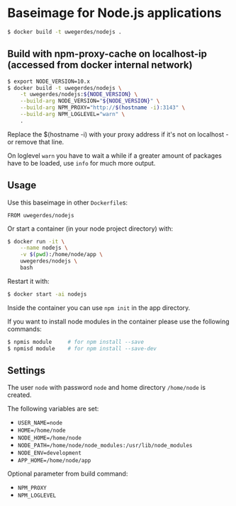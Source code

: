 # Baseimage for Node.js applications

```bash
$ docker build -t uwegerdes/nodejs .
```

## Build with npm-proxy-cache on localhost-ip (accessed from docker internal network)

```bash
$ export NODE_VERSION=10.x
$ docker build -t uwegerdes/nodejs \
	-t uwegerdes/nodejs:${NODE_VERSION} \
	--build-arg NODE_VERSION="${NODE_VERSION}" \
	--build-arg NPM_PROXY="http://$(hostname -i):3143" \
	--build-arg NPM_LOGLEVEL="warn" \
	.
```

Replace the $(hostname -i) with your proxy address if it's not on localhost - or remove that line.

On loglevel `warn` you have to wait a while if a greater amount of packages have to be loaded, use `info` for much more output.

## Usage

Use this baseimage in other `Dockerfile`s:

```
FROM uwegerdes/nodejs
```

Or start a container (in your node project directory) with:

```bash
$ docker run -it \
	--name nodejs \
	-v $(pwd):/home/node/app \
	uwegerdes/nodejs \
	bash
```

Restart it with:

```bash
$ docker start -ai nodejs
```

Inside the container you can use `npm init` in the app directory.

If you want to install node modules in the container please use the following commands:

```bash
$ npmis module     # for npm install --save
$ npmisd module    # for npm install --save-dev
```

## Settings

The user `node` with password `node` and home directory `/home/node` is created.

The following variables are set:

* `USER_NAME=node`
* `HOME=/home/node`
* `NODE_HOME=/home/node`
* `NODE_PATH=/home/node/node_modules:/usr/lib/node_modules`
* `NODE_ENV=development`
* `APP_HOME=/home/node/app`

Optional parameter from build command:

* `NPM_PROXY`
* `NPM_LOGLEVEL`

